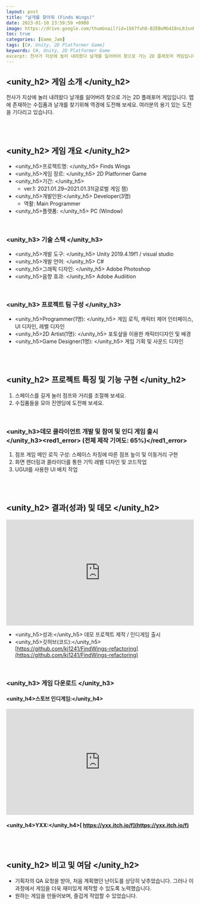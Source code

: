 ```yaml
---
layout: post
title: "날개를 찾아줘 (Finds Wings)"
date: 2023-01-10 23:59:59 +0900
image: https://drive.google.com/thumbnail?id=1567fuhD-BZEBoMG4I8nL0JsnN--9t6Bs
toc: true
categories: [Game_Jam]
tags: [C#, Unity, 2D Platformer Game]
keywords: C#, Unity, 2D Platformer Game
excerpt: 천사가 지상에 놀러 내려왔다 날개를 잃어버려 찾으로 가는 2D 플래포머 게임입니다. 맵에 존재하는 수집품과 날개를 찾기위해 역경에 도전해 보세요. 여러분의 용기 있는 도전을 기다리고 있습니다.
---
```


## <unity_h2> 게임 소개 </unity_h2>

천사가 지상에 놀러 내려왔다 날개를 잃어버려 찾으로 가는 2D 플래포머 게임입니다. 맵에 존재하는 수집품과 날개를 찾기위해 역경에 도전해 보세요. 
여러분의 용기 있는 도전을 기다리고 있습니다.

<br>
<br>

## <unity_h2> 게임 개요 </unity_h2>

- <span><unity_h5>프로젝트명: </unity_h5> Finds Wings </span>
- <span><unity_h5>게임 장르: </unity_h5> 2D Platformer Game </span>
- <span><unity_h5>기간: </unity_h5></span>
    - ver.1: 2021.01.29~2021.01.31(글로벌 게임 잼)
- <span><unity_h5>개발인원:</unity_h5> Developer(3명)</span>
    - 역활: Main Programmer
- <span><unity_h5>플랫폼: </unity_h5> PC (Window)</span> 

<br>

### <unity_h3> 기술 스택 </unity_h3>

- <span><unity_h5>개발 도구: </unity_h5> Unity 2019.4.19f1 / visual studio </span>
- <span><unity_h5>개발 언어: </unity_h5> C#  </span>
- <span><unity_h5>그래픽 디자인: </unity_h5> Adobe Photoshop </span>
- <span><unity_h5>음향 효과: </unity_h5> Adobe Audiition</span> 

<br>

### <unity_h3> 프로젝트 팀 구성 </unity_h3>

- <span><unity_h5>Programmer(1명): </unity_h5> 게임 로직, 캐릭터 제어 인터페이스, UI 디자인, 레벨 디자인</span>
- <span><unity_h5>2D Artist(1명): </unity_h5> 포토샾을 이용한 캐릭터디자인 및 배경</span>
- <span><unity_h5>Game Designer(1명): </unity_h5> 게임 기획 및 사운드 디자인</span>

<br>
<br>

## <unity_h2> 프로젝트 특징 및 기능 구현 </unity_h2>

1. 스페이스를 길게 눌러 점프와 거리를 조절해 보세요.
2. 수집품들을 모아 진엔딩에 도전해 보세요.

<br>

### <unity_h3>데모 클라이언트 개발 및 참여 및 인디 게임 출시</unity_h3><red1_error> (전체 제작 기여도: 65%)</red1_error>

1. 점프 게임 메인 로직 구성:  스페이스 차징에 따른 점프 높이 및 이동거리 구현
2. 화면 렌더링과 콜라이더를 통한 기믹 레벨 디자인 및 코드작업
3. UGUI를 사용한 UI 배치 작업


<br>
<br>

## <unity_h2> 결과(성과) 및 데모 </unity_h2>

<iframe width="100%" style="aspect-ratio:16/9" src="https://www.youtube.com/embed/1x_Vr8Gaox0" title="Find Wings" frameborder="0" allow="accelerometer; autoplay; clipboard-write; encrypted-media; gyroscope; picture-in-picture; web-share" allowfullscreen></iframe>

- <span><unity_h5>성과:</unity_h5> 데모 프로젝트 제작 / 인디게임 출시 </span>
- <span><unity_h5>깃허브(코드):</unity_h5> [https://github.com/kj1241/FindWings-refactoring](https://github.com/kj1241/FindWings-refactoring)</span>

<br>

### <unity_h3> 게임 다운로드 </unity_h3>

#### **<unity_h4>스토브 인디게임:</unity_h4>**

<iframe width="100%" style="aspect-ratio:16/9" src="https://indie.onstove.com/ko/games/204" title="Find Wings" frameborder="0" allow="accelerometer; autoplay; clipboard-write; encrypted-media; gyroscope; picture-in-picture; web-share" allowfullscreen></iframe>

#### <span>**<unity_h4>YXX:</unity_h4>**[ https://yxx.itch.io/f](https://yxx.itch.io/f)</span>

<br>
<br>

## <unity_h2> 비고 및 여담 </unity_h2>

- 기획자의 QA 요청을 받아, 처음 계획했던 난이도를 상당히 낮추었습니다. 그러나 이 과정에서 게임을 더욱 재미있게 제작할 수 있도록 노력했습니다.
- 원하는 게임을 만들어보며, 즐겁게 작업할 수 있었습니다.